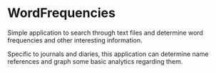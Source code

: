 # WordFrequencies

Simple application to search through text files and determine word frequencies and other interesting information.

Specific to journals and diaries, this application can determine name references and graph some basic analytics regarding them.
